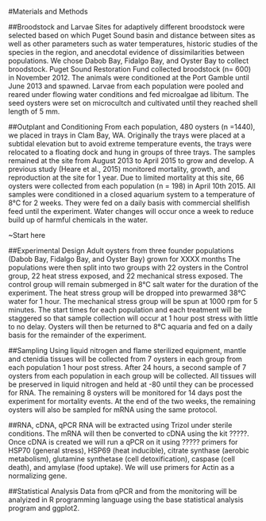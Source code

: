 #Materials and Methods

##Broodstock and Larvae
Sites for adaptively different broodstock were selected based on which Puget Sound basin and distance between sites as well as other parameters such as water temperatures, historic studies of the species in the region, and anecdotal evidence of dissimilarities between populations. We chose Dabob Bay, Fidalgo Bay, and Oyster Bay to collect broodstock. Puget Sound Restoration Fund collected broodstock (n= 600) in November 2012. The animals were conditioned at the Port Gamble until June 2013 and spawned. Larvae from each population were pooled and reared under flowing water conditions and fed microalgae ad libitum. The seed oysters were set on microcultch and cultivated until they reached shell length of 5 mm. 

##Outplant and Conditioning
From each population, 480 oysters (n =1440), we placed in trays in Clam Bay, WA. Originally the trays were placed at a subtidal elevation but to avoid extreme temperature events, the trays were relocated to a floating dock and hung in groups of three trays. The samples remained at the site from August 2013 to April 2015 to grow and develop. A previous study (Heare et al., 2015) monitored mortality, growth, and reproduction at the site for 1 year. Due to limited mortality at this site, 66 oysters were collected from each population (n = 198) in April 10th 2015. All samples were conditioned in a closed aquarium system to a temperature of 8&deg;C for 2 weeks. They were fed on a daily basis with commercial shellfish feed until the experiment. Water changes will occur once a week to reduce build up of harmful chemicals in the water. 

~Start here

##Experimental Design
Adult oysters from three founder populations (Dabob Bay, Fidalgo Bay, and Oyster Bay) grown for XXXX months  The populations were then split into two groups with 22 oysters in the Control group, 22 heat stress exposed, and 22 mechanical stress exposed. The control group will remain submerged in 8&deg;C salt water for the duration of the experiment. The heat stress group will be dropped into prewarmed 38&deg;C water for 1 hour. The mechanical stress group will be spun at 1000 rpm for 5 minutes. The start times for each population and each treatment will be staggered so that sample collection will occur at 1 hour post stress with little to no delay. Oysters will then be returned to 8&deg;C aquaria and fed on a daily basis for the remainder of the experiment. 


##Sampling
Using liquid nitrogen and flame sterilized equipment, mantle and ctenidia tissues will be collected from 7 oysters in each group from each population 1 hour post stress. After 24 hours, a second sample of 7 oysters from each population in each group will be collected. All tissues will be preserved in liquid nitrogen and held at -80 until they can be processed for RNA. The remaining 8 oysters will be monitored for 14 days post the experiment for mortality events. At the end of the two weeks, the remaining oysters will also be sampled for mRNA using the same protocol. 

##RNA, cDNA, qPCR
RNA will be extracted using Trizol under sterile conditions. The mRNA will then be converted to cDNA using the kit ?????. Once cDNA is created we will run a qPCR on it using ????? primers for HSP70 (general stress), HSP69 (heat inducible), citrate synthase (aerobic metabolism), glutamine synthetase (cell detoxification), caspase (cell death), and amylase (food uptake). We will use primers for Actin as a normalizing gene. 

##Statistical Analysis
Data from qPCR and from the monitoring will be analyized in R programming language using the base statistical analysis program and ggplot2. 
